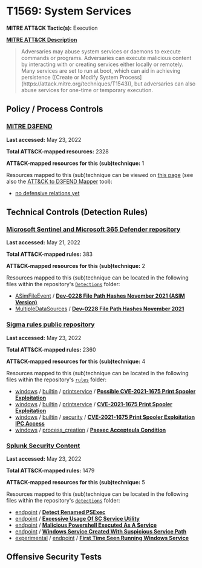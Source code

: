 # T1569: System Services
**MITRE ATT&CK Tactic(s):** Execution

**[MITRE ATT&CK Description](https://attack.mitre.org/techniques/T1569)**
<blockquote>Adversaries may abuse system services or daemons to execute commands or programs. Adversaries can execute malicious content by interacting with or creating services either locally or remotely. Many services are set to run at boot, which can aid in achieving persistence ([Create or Modify System Process](https://attack.mitre.org/techniques/T1543)), but adversaries can also abuse services for one-time or temporary execution.</blockquote>

## Policy / Process Controls
### [MITRE D3FEND](https://d3fend.mitre.org/)
**Last accessed:** May 23, 2022

**Total ATT&CK-mapped resources:** 2328

**ATT&CK-mapped resources for this (sub)technique:** 1

Resources mapped to this (sub)technique can be viewed on [this page](https://d3fend.mitre.org/) (see also the [ATT&CK to D3FEND Mapper](https://d3fend.mitre.org/tools/attack-mapper) tool):

* [no defensive relations yet](https://d3fend.mitre.org/technique/d3f:nodefensiverelationsyet)

## Technical Controls (Detection Rules)
### [Microsoft Sentinel and Microsoft 365 Defender repository](https://github.com/Azure/Azure-Sentinel)
**Last accessed:** May 21, 2022

**Total ATT&CK-mapped rules:** 383

**ATT&CK-mapped resources for this (sub)technique:** 2

Resources mapped to this (sub)technique can be located in the following files within the repository's <code>[Detections](https://github.com/Azure/Azure-Sentinel/tree/master/Detections)</code> folder:

* [ASimFileEvent](https://github.com/Azure/Azure-Sentinel/tree/master/Detections/ASimFileEvent/) / **[Dev-0228 File Path Hashes November 2021 (ASIM Version)](https://github.com/Azure/Azure-Sentinel/blob/master/Detections/ASimFileEvent/imFileEvent_Dev-0228FilePathHashesNovember2021(ASIMVersion).yaml)**
* [MultipleDataSources](https://github.com/Azure/Azure-Sentinel/tree/master/Detections/MultipleDataSources/) / **[Dev-0228 File Path Hashes November 2021](https://github.com/Azure/Azure-Sentinel/blob/master/Detections/MultipleDataSources/Dev-0228FilePathHashesNovember2021.yaml)**

### [Sigma rules public repository](https://github.com/SigmaHQ/sigma)
**Last accessed:** May 23, 2022

**Total ATT&CK-mapped rules:** 2360

**ATT&CK-mapped resources for this (sub)technique:** 4

Resources mapped to this (sub)technique can be located in the following files within the repository's <code>[rules](https://github.com/SigmaHQ/sigma/tree/master/rules)</code> folder:

* [windows](https://github.com/SigmaHQ/sigma/tree/master/rules/windows/) / [builtin](https://github.com/SigmaHQ/sigma/tree/master/rules/windows/builtin/) / [printservice](https://github.com/SigmaHQ/sigma/tree/master/rules/windows/builtin/printservice/) / **[Possible CVE-2021-1675 Print Spooler Exploitation](https://github.com/SigmaHQ/sigma/blob/master/rules/windows/builtin/printservice/win_exploit_cve_2021_1675_printspooler.yml)**
* [windows](https://github.com/SigmaHQ/sigma/tree/master/rules/windows/) / [builtin](https://github.com/SigmaHQ/sigma/tree/master/rules/windows/builtin/) / [printservice](https://github.com/SigmaHQ/sigma/tree/master/rules/windows/builtin/printservice/) / **[CVE-2021-1675 Print Spooler Exploitation](https://github.com/SigmaHQ/sigma/blob/master/rules/windows/builtin/printservice/win_exploit_cve_2021_1675_printspooler_operational.yml)**
* [windows](https://github.com/SigmaHQ/sigma/tree/master/rules/windows/) / [builtin](https://github.com/SigmaHQ/sigma/tree/master/rules/windows/builtin/) / [security](https://github.com/SigmaHQ/sigma/tree/master/rules/windows/builtin/security/) / **[CVE-2021-1675 Print Spooler Exploitation IPC Access](https://github.com/SigmaHQ/sigma/blob/master/rules/windows/builtin/security/win_exploit_cve_2021_1675_printspooler_security.yml)**
* [windows](https://github.com/SigmaHQ/sigma/tree/master/rules/windows/) / [process_creation](https://github.com/SigmaHQ/sigma/tree/master/rules/windows/process_creation/) / **[Psexec Accepteula Condition](https://github.com/SigmaHQ/sigma/blob/master/rules/windows/process_creation/proc_creation_win_susp_psexec_eula.yml)**

### [Splunk Security Content](https://github.com/splunk/security_content)
**Last accessed:** May 23, 2022

**Total ATT&CK-mapped rules:** 1479

**ATT&CK-mapped resources for this (sub)technique:** 5

Resources mapped to this (sub)technique can be located in the following files within the repository's <code>[detections](https://github.com/splunk/security_content/tree/develop/detections)</code> folder:

* [endpoint](https://github.com/splunk/security_content/tree/develop/detections/endpoint/) / **[Detect Renamed PSExec](https://github.com/splunk/security_content/blob/develop/detections/endpoint/detect_renamed_psexec.yml)**
* [endpoint](https://github.com/splunk/security_content/tree/develop/detections/endpoint/) / **[Excessive Usage Of SC Service Utility](https://github.com/splunk/security_content/blob/develop/detections/endpoint/excessive_usage_of_sc_service_utility.yml)**
* [endpoint](https://github.com/splunk/security_content/tree/develop/detections/endpoint/) / **[Malicious Powershell Executed As A Service](https://github.com/splunk/security_content/blob/develop/detections/endpoint/malicious_powershell_executed_as_a_service.yml)**
* [endpoint](https://github.com/splunk/security_content/tree/develop/detections/endpoint/) / **[Windows Service Created With Suspicious Service Path](https://github.com/splunk/security_content/blob/develop/detections/endpoint/windows_service_created_with_suspicious_service_path.yml)**
* [experimental](https://github.com/splunk/security_content/tree/develop/detections/experimental/) / [endpoint](https://github.com/splunk/security_content/tree/develop/detections/experimental/endpoint/) / **[First Time Seen Running Windows Service](https://github.com/splunk/security_content/blob/develop/detections/experimental/endpoint/first_time_seen_running_windows_service.yml)**


## Offensive Security Tests
